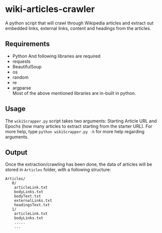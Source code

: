 # wiki-articles-crawler
A python script that will crawl through Wikipedia articles and extract out embedded links, external links, content and headings from the articles.

## Requirements
- Python
And following libraries are required
- requests
- BeautifulSoup
- os
- random
- re
- argparse <br>
Most of the above mentioned libraries are in-built in python.

## Usage
The `wikiScrapper.py` script takes two arguments: Starting Article URL and Epochs (how many articles to extract starting from the starter URL).
For more help, type `python wikiScrapper.py -h` for more help regarding arguments.

## Output
Once the extraction/crawling has been done, the data of articles will be stored in `Articles` folder, with a following structure:
<br>
```
Articles/
   0/
    articleLink.txt
    bodyLinks.txt
    bodyText.txt
    externalLinks.txt
    headingsText.txt
   1/
    articleLink.txt
    bodyLinks.txt
    .....
    ...
```
